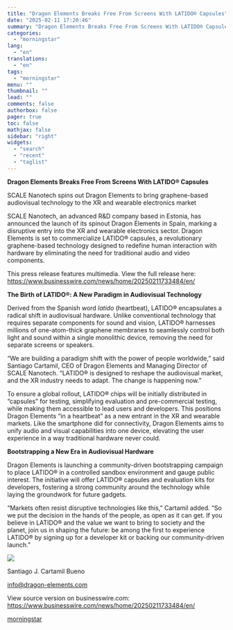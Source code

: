 ```yaml
---
title: "Dragon Elements Breaks Free From Screens With LATIDO® Capsules"
date: "2025-02-11 17:20:46"
summary: "Dragon Elements Breaks Free From Screens With LATIDO® Capsules SCALE Nanotech spins out Dragon Elements to bring graphene-based audiovisual technology to the XR and wearable electronics market SCALE Nanotech, an advanced R&amp;D company based in Estonia, has announced the launch of its spinout Dragon Elements in Spain, marking a disruptive..."
categories:
  - "morningstar"
lang:
  - "en"
translations:
  - "en"
tags:
  - "morningstar"
menu: ""
thumbnail: ""
lead: ""
comments: false
authorbox: false
pager: true
toc: false
mathjax: false
sidebar: "right"
widgets:
  - "search"
  - "recent"
  - "taglist"
---
```


**Dragon Elements Breaks Free From Screens With LATIDO® Capsules**

SCALE Nanotech spins out Dragon Elements to bring graphene-based audiovisual technology to the XR and wearable electronics market

SCALE Nanotech, an advanced R&D company based in Estonia, has announced the launch of its spinout Dragon Elements in Spain, marking a disruptive entry into the XR and wearable electronics sector. Dragon Elements is set to commercialize LATIDO® capsules, a revolutionary graphene-based technology designed to redefine human interaction with hardware by eliminating the need for traditional audio and video components.

This press release features multimedia. View the full release here: <https://www.businesswire.com/news/home/20250211733484/en/>

**The Birth of LATIDO®: A New Paradigm in Audiovisual Technology**

Derived from the Spanish word *latido* (heartbeat), LATIDO® encapsulates a radical shift in audiovisual hardware. Unlike conventional technology that requires separate components for sound and vision, LATIDO® harnesses millions of one-atom-thick graphene membranes to seamlessly control both light and sound within a single monolithic device, removing the need for separate screens or speakers.

“We are building a paradigm shift with the power of people worldwide,” said Santiago Cartamil, CEO of Dragon Elements and Managing Director of SCALE Nanotech. “LATIDO® is designed to reshape the audiovisual market, and the XR industry needs to adapt. The change is happening now.”

To ensure a global rollout, LATIDO® chips will be initially distributed in “capsules” for testing, simplifying evaluation and pre-commercial testing, while making them accessible to lead users and developers. This positions Dragon Elements “in a heartbeat” as a new entrant in the XR and wearable markets. Like the smartphone did for connectivity, Dragon Elements aims to unify audio and visual capabilities into one device, elevating the user experience in a way traditional hardware never could.

**Bootstrapping a New Era in Audiovisual Hardware**

Dragon Elements is launching a community-driven bootstrapping campaign to place LATIDO® in a controlled sandbox environment and gauge public interest. The initiative will offer LATIDO® capsules and evaluation kits for developers, fostering a strong community around the technology while laying the groundwork for future gadgets.

“Markets often resist disruptive technologies like this,” Cartamil added. “So we put the decision in the hands of the people, as open as it can get. If you believe in LATIDO® and the value we want to bring to society and the planet, join us in shaping the future: be among the first to experience LATIDO® by signing up for a developer kit or backing our community-driven launch.”

 ![](https://cts.businesswire.com/ct/CT?id=bwnews&sty=20250211733484r1&sid=mstr3&distro=nx&lang=en)

Santiago J. Cartamil Bueno
  
[info@dragon-elements.com](mailto:info@dragon-elements.com)

View source version on businesswire.com: <https://www.businesswire.com/news/home/20250211733484/en/>

[morningstar](https://www.morningstar.com/news/business-wire/20250211733484/dragon-elements-breaks-free-from-screens-with-latido-capsules)
